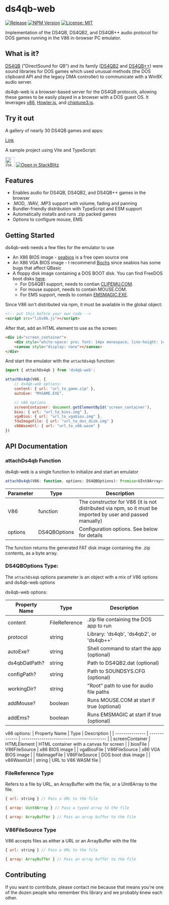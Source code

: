 # ds4qb-web
[![Release](https://badgen.net/github/release/parkertomatoes/ds4qb-web/2.0.0)](https://github.com/parkertomatoes/ds4qb-web/releases) [![NPM Version](https://badgen.net/npm/v/ds4qb-web)](https://www.npmjs.com/package/ds4qb-web) [![License: MIT](https://img.shields.io/badge/License-MIT-yellow.svg)](https://opensource.org/licenses/MIT)

Implementation of the DS4QB, DS4QB2, and DS4QB++ audio protocol for DOS games running in the V86 in-browser PC emulator.

## What is it?

[DS4QB](https://web.archive.org/web/20010723163158/http://www.aethersoft.com:80/) ("DirectSound for QB") and its family ([DS4QB2](https://web.archive.org/web/20010612125157fw_/http://www.aethersoft.com/html/products.htm) and [DS4QB++](https://web.archive.org/web/20031005115658/http://lithium.zext.net/mf.html)) were sound libraries for DOS games which used unusual methods (the DOS clipboard API and the legacy DMA controller) to communicate with a Win9X audio server.

ds4qb-web is a browser-based server for the DS4QB protocols, allowing these games to be easily played in a browser with a DOS guest OS. It leverages [v86](https://copy.sh/v86/), [Howler.js](https://howlerjs.com/), and [chiptune3.js](https://github.com/DrSnuggles/chiptune).

## Try it out

A gallery of nearly 30 DS4QB games and apps: 

[Link](https://parkertomatoes.github.io/ds4qb-web-demo)

A sample project using Vite and TypeScript:

[<img src="https://github.githubassets.com/images/modules/logos_page/GitHub-Mark.png" alt="GitHub link" width="30"/>](https://github.com/parkertomatoes/ds4qb-web-example-vite) [![Open in StackBlitz](https://developer.stackblitz.com/img/open_in_stackblitz.svg)](https://stackblitz.com/github/parkertomatoes/ds4qb-web-example-vite)

## Features

 * Enables audio for DS4QB, DS4QB2, and DS4QB++ games in the browser
 * .MOD, .WAV, .MP3 support with volume, fading and panning
 * Bundler-friendly distribution with TypeScript and ESM support
 * Automatically installs and runs .zip packed games
 * Options to configure mouse, EMS

## Getting Started

ds4qb-web needs a few files for the emulator to use
 * An X86 BIOS image - [seabios]() is a free open source one
 * An X86 VGA BIOS image - I recommend [Bochs](https://www.nongnu.org/vgabios/) since seabios has some bugs that affect QBasic
 * A floppy disk image containing a DOS BOOT disk. You can find FreeDOS boot disks [here](https://github.com/codercowboy/freedosbootdisks).
    * For DS4QB1 support, needs to contian [CLIPEMU.COM](https://github.com/parkertomatoes/ds4qb-web/blob/main/src/clipemu.asm).
    * For mouse support, needs to contain MOUSE\.COM. 
    * For EMS support, needs to contain [EMSMAGIC.EXE](https://www.emsmagic.com/).

Since V86 isn't distributed via npm, it must be available in the global object:
```html
<!-- put this before your own code -->
<script src="libv86.js"></script>
```

After that, add an HTML element to use as the screen:
```html
<div id="screen_container">
    <div style="white-space: pre; font: 14px monospace; line-height: 14px"></div>
    <canvas style="display: none"></canvas>
</div>
```

And start the emulator with the `attachDs4qb` function:
```js
import { attachDs4qb } from 'ds4qb-web';

attachDs4qb(V86, {
    // ds4qb-web options:
    content: { url: "url_to_game.zip" },
    autoExe: "MYGAME.EXE",

    // v86 options
    screenContainer: document.getElementById('screen_container'),
    bios: { url: "url_to_bios.img" },
    vgaBios: { url: "url_to_vgabios.img" },
    fdaImageFile: { url: "url_to_dos_disk.img" }
    v86WasmUrl: { url: "url_to_v86.wasm" }
})
```


## API Documentation

### attachDs4qb Function
ds4qb-web is a single function to initialize and start an emulator

```ts
attachDs4qb(V86: function, options: DS4QBOptions): Promise<UInt8Array>
```

| Parameter | Type         | Description                                     |
| --------- | ------------ | ----------------------------------------------- |
| V86       | function     | The constructor for V86 (it is not distributed via npm, so it must be imported by user and passed manually) |
| options   | DS4QBOptions | Configuration options. See below for details    |  

The function returns the generated FAT disk image containing the .zip contents, as a byte array.

### DS4QBOptions Type:
The `attachDs4qb` options parameter is an object with a mix of V86 options and ds4qb-web options

ds4qb-web options:

| Property Name   | Type          | Description                                |
| --------------- | ------------- | ------------------------------------------ |
| content         | FileReference | .zip file containing the DOS app to run    |
| protocol        | string        | Library: 'ds4qb', 'ds4qb2', or 'ds4qb++'   |
| autoExe?        | string        | Shell command to start the app (optional)  |
| ds4qbDatPath?   | string        | Path to DS4QB2.dat (optional)              |
| configPath?     | string        | Path to SOUNDSYS.CFG (optional)            |
| workingDir?     | string        | "Root" path to use for audio file paths    |
| addMouse?       | boolean       | Runs MOUSE.COM at start if true (optional) |
| addEms?         | boolean       | Runs EMSMAGIC at start if true (optional)  |

v86 options:
| Property Name   | Type          | Description                                |
| --------------- | ------------- | ------------------------------------------ |
| screenContainer | HTMLElement   | HTML container with a canvas for screen    |
| biosFile        | V86FileSource | x86 BIOS image                             |
| vgaBiosFile     | V86FileSource | x86 VGA BIOS image                         |
| fdaImageFile    | V86FileSource | DOS boot disk image                        |
| v86WasmUrl      | string        | URL to V86 WASM file                       |

### FileReference Type
Refers to a file by URL, an ArrayBuffer with the file, or a UInt8Array to the file.
```js
{ url: string } // Pass a URL to the file
```
```js
{ array: Uint8Array } // Pass a typed array to the file
```
```js
{ array: ArrayBuffer } // Pass an array buffer to the file
```

### V86FileSource Type
V86 accepts files as either a URL or an ArrayBuffer with the file
```js
{ url: string } // Pass a URL to the file
```
```js
{ array: ArrayBuffer } // Pass an array buffer to the file
```

## Contributing

If you want to contribute, please contact me because that means you're one of the dozen people who remember this library and we probably knew each other.
